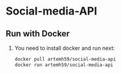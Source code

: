 # Social-media-API

## Run with Docker

1. You need to install docker and run next: 
   ```bash
   docker pull artemh59/social-media-api
   docker run artemh59/social-media-api
   ```
   